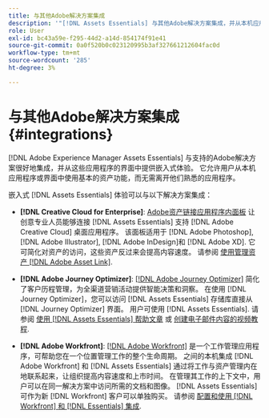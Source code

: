 ```yaml
---
title: 与其他Adobe解决方案集成
description: '"[!DNL Assets Essentials] 与其他Adobe解决方案集成，并从本机应用程序内提供嵌入式体验。”'
role: User
exl-id: bc43a59e-f295-44d2-a14d-854174f91e41
source-git-commit: 0a0f520b0c023120995b3af327661212604fac0d
workflow-type: tm+mt
source-wordcount: '285'
ht-degree: 3%

---
```


# 与其他Adobe解决方案集成 {#integrations}

[!DNL Adobe Experience Manager Assets Essentials] 与支持的Adobe解决方案很好地集成，并从这些应用程序的界面中提供嵌入式体验。 它允许用户从本机应用程序或界面中使用基本的资产功能，而无需离开他们熟悉的应用程序。

嵌入式 [!DNL Assets Essentials] 体验可以与以下解决方案集成：

* **[!DNL Creative Cloud for Enterprise]**: [Adobe资产链接应用程序内面板](https://www.adobe.com/cn/creativecloud/business/enterprise/adobe-asset-link.html) 让创意专业人员能够连接 [!DNL Assets Essentials] 支持 [!DNL Adobe Creative Cloud] 桌面应用程序。 该面板适用于 [!DNL Adobe Photoshop], [!DNL Adobe Illustrator], [!DNL Adobe InDesign]和 [!DNL Adobe XD]. 它可简化对资产的访问，这些资产反过来会提高内容速度。 请参阅 [使用管理资产 [!DNL Adobe Asset Link]](https://helpx.adobe.com/cn/enterprise/using/manage-assets-using-adobe-asset-link.html).

* **[!DNL Adobe Journey Optimizer]**: [[!DNL Adobe Journey Optimizer]](https://business.adobe.com/products/journey-optimizer/adobe-journey-optimizer.html) 简化了客户历程管理，为全渠道营销活动提供智能决策和洞察。 在使用 [!DNL Journey Optimizer]，您可以访问 [!DNL Assets Essentials] 存储库直接从 [!DNL Journey Optimizer] 界面。 用户可使用 [!DNL Assets Essentials]. 请参阅 [使用 [!DNL Assets Essentials] 帮助文章](https://experienceleague.adobe.com/docs/journey-optimizer/using/create-messages/assets-essentials.html) 或 [创建电子邮件内容的视频教程](https://experienceleague.adobe.com/docs/journey-optimizer-learn/tutorials/create-messages/create-email-content-with-the-message-editor.html).

* **[!DNL Adobe Workfront]**: [[!DNL Adobe Workfront]](https://www.workfront.com/) 是一个工作管理应用程序，可帮助您在一个位置管理工作的整个生命周期。 之间的本机集成 [!DNL Adobe Workfront] 和 [!DNL Assets Essentials] 通过将工作与资产管理内在地联系起来，让组织提高内容速度和上市时间。 在管理其工作的上下文中，用户可以在同一解决方案中访问所需的文档和图像。 [!DNL Assets Essentials] 可作为新 [!DNL Workfront] 客户可以单独购买。 请参阅 [配置和使用 [!DNL Workfront] 和 [!DNL Essentials] 集成](https://one.workfront.com/s/document-item?bundleId=the-new-workfront-experience&amp;topicId=Content%2FDocuments%2FAdobe_Workfront_for_Experience_Manager_Assets_Essentials%2F_workfront-for-aem-asset-essentials.htm).

<!-- TBD: Hiding this link till GA. Do not even include the beta mention as discussed with Greg. Beta is done with customers selected by the Accounts team. It is not an open Beta program. At GA, document this.

* **[[!DNL Creative Cloud Libraries]**: This integration will be made available in the future.

* **[[!DNL Adobe Studio]]**: This integration will be made available in the future.
-->
